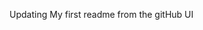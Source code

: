 Updating My first readme from the gitHub UI                                                                                                                         
